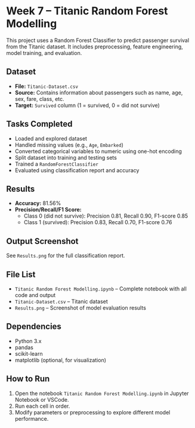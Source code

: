 # Week 7 – Titanic Random Forest Modelling

This project uses a Random Forest Classifier to predict passenger survival from the Titanic dataset. It includes preprocessing, feature engineering, model training, and evaluation.

## Dataset

- **File:** `Titanic-Dataset.csv`
- **Source:** Contains information about passengers such as name, age, sex, fare, class, etc.
- **Target:** `Survived` column (1 = survived, 0 = did not survive)

## Tasks Completed

- Loaded and explored dataset
- Handled missing values (e.g., `Age`, `Embarked`)
- Converted categorical variables to numeric using one-hot encoding
- Split dataset into training and testing sets
- Trained a `RandomForestClassifier`
- Evaluated using classification report and accuracy

## Results

- **Accuracy:** 81.56%
- **Precision/Recall/F1 Score:**
  - Class 0 (did not survive): Precision 0.81, Recall 0.90, F1-score 0.85
  - Class 1 (survived): Precision 0.83, Recall 0.70, F1-score 0.76

## Output Screenshot

See `Results.png` for the full classification report.

## File List

- `Titanic Random Forest Modelling.ipynb` – Complete notebook with all code and output
- `Titanic-Dataset.csv` – Titanic dataset
- `Results.png` – Screenshot of model evaluation results

## Dependencies

- Python 3.x
- pandas
- scikit-learn
- matplotlib (optional, for visualization)

## How to Run

1. Open the notebook `Titanic Random Forest Modelling.ipynb` in Jupyter Notebook or VSCode.
2. Run each cell in order.
3. Modify parameters or preprocessing to explore different model performance.
